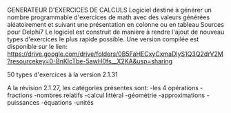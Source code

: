 GENERATEUR D'EXERCICES DE CALCULS
Logiciel destiné à générer un nombre programmable d'exercices de math avec des valeurs générées aléatoirement et suivant une présentation en colonne ou en tableau
Sources pour Delphi7
Le logiciel est construit de manière à rendre l'ajout de nouveau types d'exercices le plus rapide possible.
Une version compilée est disponible sur le lien:
https://drive.google.com/drive/folders/0B5FaHECxyCxmaDlyS1Q3Q2drV2M?resourcekey=0-BnKIcTbe-5awH0fs__X2KA&usp=sharing

50 types d'exercices à la version 2.1.31 

A la révision 2.1.27, les catégories présentes sont:
-les 4 opérations
-fractions
-nombres relatifs
-calcul littéral
-géomètrie
-approximations
-puissances
-équations
-unités


